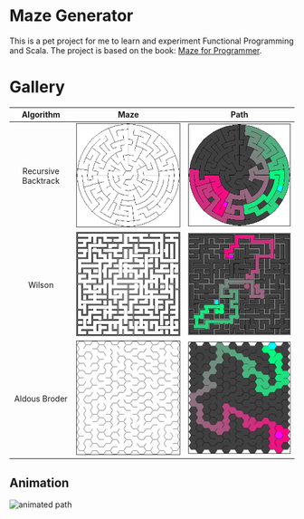 # Maze Generator
This is a pet project for me to learn and experiment Functional Programming and Scala. The project is based on the book: [Maze for Programmer](http://www.mazesforprogrammers.com/).

# Gallery

| Algorithm | Maze | Path |
|:---:|:---:|:---: |
|Recursive Backtrack|![polar maze](gallery/PolarMaze_RecurBackTrackMaze.png)|![polar maze path](gallery/PolarMaze_RecurBackTrackMaze_Path.png)|
|Wilson|![weave maze](gallery/WeaveMaze_WilsonMaze.png)|![weave maze path](gallery/WeaveMaze_WilsonMaze_Path.png)|
|Aldous Broder|![hex maze](gallery/HexMaze_AldousBroderMaze.png)|![hex maze path](gallery/HexMaze_AldousBroderMaze_Path.png)|

Animation
---
![animated path](gallery/maze_path_anim_1.gif)
